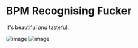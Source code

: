 # BPM Recognising Fucker

It's beautiful _and_ tasteful.

![image](https://github.com/user-attachments/assets/f9d87c1d-3aa7-425c-b2be-77904f7d445f)
![image](https://github.com/user-attachments/assets/c5171343-2191-4b47-afeb-74564897aeff)
